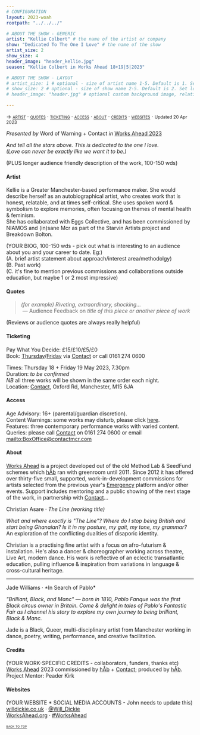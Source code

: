 ```yaml
---
# CONFIGURATION
layout: 2023-woah
rootpath: "../../../"

# ABOUT THE SHOW - GENERIC
artist: "Kellie Colbert" # the name of the artist or company
show: "Dedicated To The One I Love" # the name of the show
artist_size: 2
show_size: 4
header_image: "header_kellie.jpg"
season: "Kellie Colbert in Works Ahead 18+19|5|2023"

# ABOUT THE SHOW - LAYOUT
# artist_size: 1 # optional - size of artist name 1-5. Default is 1. Set longer names to lower values
# show_size: 2 # optional - size of show name 2-5. Default is 2. Set longer names to lower values
# header_image: "header.jpg" # optional custom background image, relative to current page

---
```

<span style='font-variant: small-caps'>→ [artist](/current/2023-worksahead/colbert/#artist) · [quotes](/current/2023-worksahead/colbert/#quotes) · [ticketing](/current/2023-worksahead/colbert/#ticketing) · [access](/current/2023-worksahead/colbert/#access) · [about](/current/2023-worksahead/colbert/#about) · [credits](/current/2023-worksahead/colbert/#credits) · [websites](/current/2023-worksahead/colbert/#websites)</span> · <small>Updated 20 Apr 2023</small>        
        
*Presented by* Word of Warning + Contact *in* [Works Ahead 2023](/current/2023-worksahead)        
        
*And tell all the stars above. This is dedicated to the one I love.<br>(Love can never be exactly like we want it to be.)*          
         
(PLUS longer audience friendly description of the work, 100-150 wds)         
         
#### Artist        
Kellie is a Greater Manchester-based performance maker. She would describe herself as an autobiographical artist, who creates work that is honest, relatable, and at times self-critical. She uses spoken word & symbolism to explore memories, often focusing on themes of mental health & feminism.         
She has collaborated with Eggs Collective, and has been commissioned by NIAMOS and (in)sane Mcr as part of the Starvin Artists project and Breakdown Bolton.         
        
(YOUR BIOG, 100-150 wds - pick out what is interesting to an audience about you and your career to date. Eg:)<br>(A. brief artist statement about approach/interest area/methodolgy)<br>(B. Past work)<br>(C. it's fine to mention previous commissions and collaborations outside education, but maybe 1 or 2 most impressive)                 
        
#### Quotes          
>*(for example) Riveting, extraordinary, shocking…*<br>&nbsp;— Audience Feedback on *title of this piece or another piece of work*         
        
(Reviews or audience quotes are always really helpful)         
        
#### Ticketing          
Pay What You Decide: £15/£10/£5/£0<br>Book: <a href="https://contactmcr.com/book-online/310558" target="_blank">Thursday</a>/<a href="https://contactmcr.com/book-online/310559" target="_blank">Friday</a> via <a href="https://contactmcr.com/shows/works-ahead-2023" target="_blank">Contact</a> or call 0161 274 0600        
         
Times: Thursday 18 + Friday 19 May 2023, 7.30pm<br>Duration: *to be confirmed*<br>*NB* all three works will be shown in the same order each night.<br>Location: <a href="https://contactmcr.com/about-us/your-visit" target="_blank">Contact</a>, Oxford Rd, Manchester, M15 6JA        
        
#### Access         
Age Advisory: 16+ (parental/guardian discretion).<br>Content Warnings: some works may disturb, please click [here](/warnings).<br>Features: three contemporary performance works with varied content.<br>Queries: please call <a href="https://contactmcr.com/accessibility" target="_blank">Contact</a> on 0161 274 0600 or email <mailto:BoxOffice@contactmcr.com>        
         
#### About           
[Works Ahead](/hab/worksahead) is a project developed out of the old Method Lab & SeedFund schemes which [hÅb](/hab) ran with greenroom until 2011.
Since 2012 it has offered over thirty-five small, supported, work-in-development commissions for artists selected from the previous year's [Emergency](/hab/emergency) platform and/or other events. Support includes mentoring and a public showing of the next stage of the work, in partnership with <a href="https://contactmcr.com" target="_blank">Contact</a>…        
         
Christian Asare · *The Line (working title)*         
         
*What and where exactly is "The Line"? Where do I stop being British and start being Ghanaian? Is it in my posture, my gait, my tone, my grammar?*<br>An exploration of the conflicting dualities of disaporic identity.       
        
Christian is a practising fine artist with a focus on afro-futurism & installation. He's also a dancer & choreographer working across theatre, Live Art, modern dance. His work is reflective of an eclectic transatlantic education, pulling influence & inspiration from variations in language & cross-cultural heritage.        
<hr>        
Jade Williams · *In Search of Pablo*         
        
*"Brilliant, Black, and Manc" — born in 1810, Pablo Fanque was the first Black circus owner in Britain. Come & delight in tales of Pablo's Fantastic Fair as I channel his story to explore my own journey to being brilliant, Black & Manc.*         
        
Jade is a Black, Queer, multi-disciplinary artist from Manchester working in dance, poetry, writing, performance, and creative facilitation.          
        
#### Credits         
(YOUR WORK-SPECIFIC CREDITS - collaborators, funders, thanks etc)<br>[Works Ahead](/hab/worksahead) 2023 commissioned by [hÅb](/hab) + <a href="https://contactmcr.com" target="_blank">Contact</a>; produced by [hÅb](/hab).<br>Project Mentor: Peader Kirk        
         
#### Websites          
(YOUR WEBSITE * SOCIAL MEDIA ACCOUNTS - John needs to update this)<br><a href="http://willdickie.co.uk" target="_blank">willdickie.co.uk</a> · <a href="http://twitter.com/Will_Dickie" target="_blank">@Will_Dickie</a><br><a href="http://worksahead.org" target="_blank">WorksAhead.org</a> · <a href="http://twitter.com/hashtag/WorksAhead" target="_blank">#WorksAhead</a>         
        
<small><span style='font-variant: small-caps'>[back to top](/current/2023-worksahead/colbert)</span></small>          
